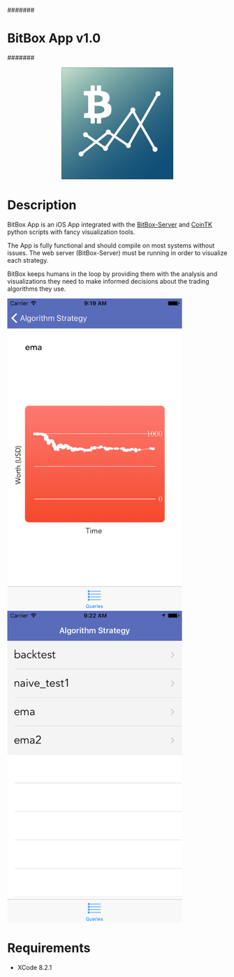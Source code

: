 #######
# BitBox App v1.0
#######

<p align="center">
	<img src='https://github.com/CoinTK/BitBox/blob/master/icon.png' width='256'>
</p>

# Description

BitBox App is an iOS App integrated with the [BitBox-Server](https://github.com/CoinTK/BitBox-Server) and [CoinTK](https://github.com/CoinTK/CoinTK) python scripts with fancy visualization tools.

The App is fully functional and should compile on most systems without issues. The web server (BitBox-Server) must be running in order to visualize each strategy.


BitBox keeps humans in the loop by providing them with the analysis and visualizations they need to make informed decisions about the trading algorithms they use.



<img src='https://github.com/CoinTK/BitBox/blob/master/screenshot1.png' width='400'>
<img src='https://github.com/CoinTK/BitBox/blob/master/screenshot2.png' width='400'>


# Requirements

- XCode 8.2.1
